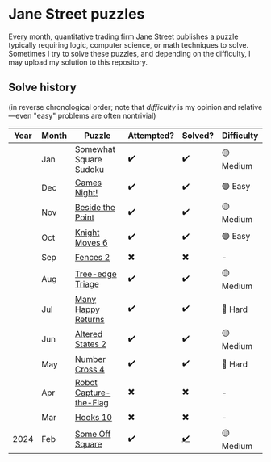 # Jane Street puzzles

Every month, quantitative trading firm [Jane Street](https://www.janestreet.com/) publishes [a puzzle](https://www.janestreet.com/puzzles/current-puzzle/) typically requiring logic, computer science, or math techniques to solve. Sometimes I try to solve these puzzles, and depending on the difficulty, I may upload my solution to this repository.

## Solve history

(in reverse chronological order; note that _difficulty_ is my opinion and relative—even "easy" problems are often nontrivial)

| Year | Month | Puzzle | Attempted? | Solved? | Difficulty |
| ---- | ----- | ------ | ---------- | ------- | ---------- |
|  | Jan | Somewhat Square Sudoku | :heavy_check_mark: | :heavy_check_mark: | 🟡 Medium |
|  |Dec|[Games Night!](https://www.janestreet.com/puzzles/games-night-index/)|:heavy_check_mark:|:heavy_check_mark:|🟢 Easy|
|  |Nov|[Beside the Point](https://www.janestreet.com/puzzles/beside-the-point-index/)|:heavy_check_mark:|:heavy_check_mark:|🟡 Medium|
|  |Oct|[Knight Moves 6](https://www.janestreet.com/puzzles/knight-moves-6-index/)|:heavy_check_mark:|:heavy_check_mark:|🟢 Easy|
|  |Sep|[Fences 2](https://www.janestreet.com/puzzles/fences-2-index/)|:heavy_multiplication_x:|:heavy_multiplication_x:|-|
|  |Aug|[Tree-edge Triage](https://www.janestreet.com/puzzles/tree-edge-triage-index)|:heavy_check_mark:|:heavy_check_mark:|🟡 Medium|
|  |Jul|[Many Happy Returns](https://www.janestreet.com/puzzles/many-happy-returns-index/)|:heavy_check_mark:|:heavy_check_mark:|🔴 Hard|
|  |Jun|[Altered States 2](https://www.janestreet.com/puzzles/altered-states-2-index/)|:heavy_check_mark:|:heavy_check_mark:|🟡 Medium|
|  |May|[Number Cross 4](https://www.janestreet.com/puzzles/number-cross-4-index)|:heavy_check_mark:|:heavy_check_mark:|🔴 Hard|
|  |Apr|[Robot Capture-the-Flag](https://www.janestreet.com/puzzles/robot-capture-the-flag-index/)|:heavy_multiplication_x:|:heavy_multiplication_x:|-|
|  |Mar|[Hooks 10](https://www.janestreet.com/puzzles/hooks-10-index/)|:heavy_multiplication_x:|:heavy_multiplication_x:|-|
| 2024 |Feb|[Some Off Square](https://www.janestreet.com/puzzles/some-off-square-index/)|:heavy_check_mark:|[:heavy_check_mark:](https://www.janestreet.com/puzzles/some-off-square-solution/)|🟡 Medium|
